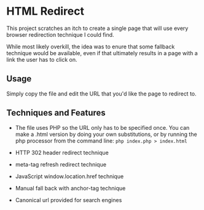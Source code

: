 HTML Redirect
=============

This project scratches an itch to create a single
page that will use every browser redirection
technique I could find.

While most likely overkill, the idea was to enure
that some fallback technique would be available,
even if that ultimately results in a page with
a link the user has to click on.


Usage
-----
Simply copy the file and edit the URL that you'd
like the page to redirect to.


Techniques and Features
-----------------------

* The file uses PHP so the URL only has to be
  specified once. You can make a .html version
  by doing your own substitutions, or by running
  the php processor from the command line:
  `php index.php > index.html`

* HTTP 302 header redirect technique

* meta-tag refresh redirect technique

* JavaScript window.location.href technique

* Manual fall back with anchor-tag technique

* Canonical url provided for search engines

